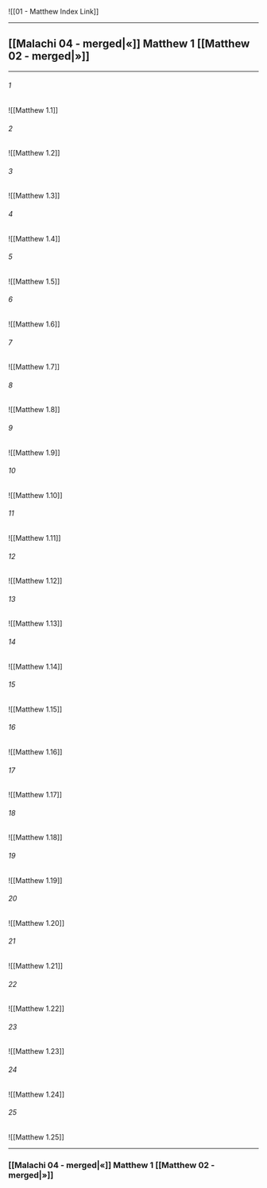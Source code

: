 ![[01 - Matthew Index Link]]

---
##  [[Malachi 04 - merged|«]] Matthew 1 [[Matthew 02 - merged|»]]

---

###### 1
![[Matthew 1.1]] 

###### 2
![[Matthew 1.2]] 

###### 3
![[Matthew 1.3]] 

###### 4
![[Matthew 1.4]]

###### 5 
![[Matthew 1.5]] 

###### 6
![[Matthew 1.6]] 

###### 7
![[Matthew 1.7]] 

###### 8
![[Matthew 1.8]] 

###### 9
![[Matthew 1.9]] 

###### 10
![[Matthew 1.10]] 

###### 11
![[Matthew 1.11]] 

###### 12
![[Matthew 1.12]]

###### 13
![[Matthew 1.13]] 

###### 14
![[Matthew 1.14]] 

###### 15
![[Matthew 1.15]]

###### 16
![[Matthew 1.16]] 

###### 17
![[Matthew 1.17]]

###### 18
![[Matthew 1.18]] 

###### 19
![[Matthew 1.19]] 

###### 20
![[Matthew 1.20]]

###### 21
![[Matthew 1.21]] 

###### 22
![[Matthew 1.22]] 

###### 23
![[Matthew 1.23]]

###### 24
![[Matthew 1.24]] 

###### 25
![[Matthew 1.25]]


---
###  [[Malachi 04 - merged|«]] Matthew 1 [[Matthew 02 - merged|»]]